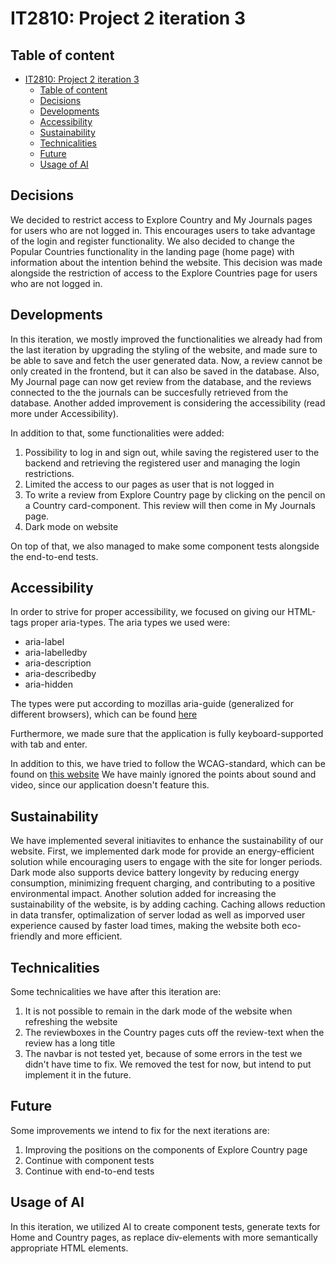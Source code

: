#  IT2810: Project 2 iteration 3
## Table of content 
- [IT2810: Project 2 iteration 3](#it2810-project-2-iteration-3)
  - [Table of content](#table-of-content)
  - [Decisions](#decisions)
  - [Developments](#developments)
  - [Accessibility](#accessibility)
  - [Sustainability](#sustainability)
  - [Technicalities](#technicalities)
  - [Future](#future)
  - [Usage of AI](#usage-of-ai)


## Decisions
We decided to restrict access to Explore Country and My Journals pages for users who are not logged in. 
This encourages users to take advantage of the login and register functionality. 
We also decided to change the Popular Countries functionality in the landing page (home page) with information about the intention behind the website. 
This decision was made alongside the restriction of access to the Explore Countries page for users who are not logged in. 

## Developments 
In this iteration, we mostly improved the functionalities we already had from the last iteration by upgrading the styling of the website, and made sure to be able to save and fetch the user generated data. 
Now, a review cannot be only created in the frontend, but it can also be saved in the database. Also, My Journal page can now get review from the database, and the reviews connected to the the journals can be succesfully retrieved from the database. 
Another added improvement is considering the accessibility (read more under Accessibility). 

In addition to that, some functionalities were added: 
1. Possibility to log in and sign out, while saving the registered user to the backend and retrieving the registered user and managing the login restrictions. 
2. Limited the access to our pages as user that is not logged in
3. To write a review from Explore Country page by clicking on the pencil on a Country card-component. This review will then come in My Journals page. 
4. Dark mode on website 

On top of that, we also managed to make some component tests alongside the end-to-end tests.

## Accessibility 
In order to strive for proper accessibility, we focused on giving our HTML-tags proper aria-types. The aria types we used were:
- aria-label
- aria-labelledby
- aria-description
- aria-describedby
- aria-hidden

The types were put according to mozillas aria-guide (generalized for different browsers), which can be found [here](https://developer.mozilla.org/en-US/docs/Web/Accessibility/ARIA/Attributes)

Furthermore, we made sure that the application is fully keyboard-supported with tab and enter. 

In addition to this, we have tried to follow the WCAG-standard, which can be found on [this website](https://www.uutilsynet.no/wcag-standarden/wcag-standarden/86)
We have mainly ignored the points about sound and video, since our application doesn't feature this. 

## Sustainability 
We have implemented several initiavites to enhance the sustainability of our website. First, we implemented dark mode for provide an energy-efficient solution while encouraging users to engage with the site for longer periods. Dark mode also supports device battery longevity by reducing energy consumption, minimizing frequent charging, and contributing to a positive environmental impact. 
Another solution added for increasing the sustainability of the website, is by adding caching. Caching allows reduction in data transfer, optimalization of server lodad as well as imporved user experience caused by faster load times, making the website both eco-friendly and more efficient.

## Technicalities
Some technicalities we have after this iteration are: 
1. It is not possible to remain in the dark mode of the website when refreshing the website
2. The reviewboxes in the Country pages cuts off the review-text when the review has a long title
3. The navbar is not tested yet, because of some errors in the test we didn't have time to fix. We removed the test for now, but intend to put implement it in the future.

## Future 
Some improvements we intend to fix for the next iterations are: 
1. Improving the positions on the components of Explore Country page 
2. Continue with component tests 
3. Continue with end-to-end tests 

## Usage of AI 
In this iteration, we utilized AI to create component tests, generate texts for Home and Country pages, as replace div-elements with more semantically appropriate HTML elements.